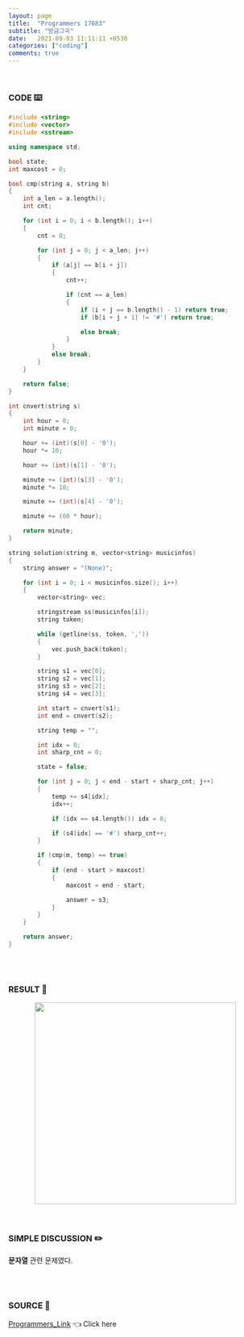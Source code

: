 ```yaml
---
layout: page
title:  "Programmers 17683"
subtitle: "방금그곡"
date:   2021-09-03 11:11:11 +0530
categories: ["coding"]
comments: true
---
```


<br>

### CODE ⌨️

```c++
#include <string>
#include <vector>
#include <sstream>

using namespace std;

bool state;
int maxcost = 0;

bool cmp(string a, string b)
{
	int a_len = a.length();
	int cnt;

	for (int i = 0; i < b.length(); i++)
	{
		cnt = 0;

		for (int j = 0; j < a_len; j++)
		{
			if (a[j] == b[i + j])
			{
				cnt++;

				if (cnt == a_len)
				{
					if (i + j == b.length() - 1) return true;
					if (b[i + j + 1] != '#') return true;

					else break;
				}
			}
			else break;
		}
	}

	return false;
}

int cnvert(string s)
{
	int hour = 0;
	int minute = 0;

	hour += (int)(s[0] - '0');
	hour *= 10;

	hour += (int)(s[1] - '0');

	minute += (int)(s[3] - '0');
	minute *= 10;

	minute += (int)(s[4] - '0');

	minute += (60 * hour);

	return minute;
}

string solution(string m, vector<string> musicinfos)
{
	string answer = "(None)";

	for (int i = 0; i < musicinfos.size(); i++)
	{
		vector<string> vec;

		stringstream ss(musicinfos[i]);
		string token;

		while (getline(ss, token, ','))
		{
			vec.push_back(token);
		}

		string s1 = vec[0];
		string s2 = vec[1];
		string s3 = vec[2];
		string s4 = vec[3];

		int start = cnvert(s1);
		int end = cnvert(s2);

		string temp = "";

		int idx = 0;
		int sharp_cnt = 0;

		state = false;

		for (int j = 0; j < end - start + sharp_cnt; j++)
		{
			temp += s4[idx];
			idx++;

			if (idx == s4.length()) idx = 0;

			if (s4[idx] == '#') sharp_cnt++;
		}

		if (cmp(m, temp) == true)
		{
			if (end - start > maxcost)
			{
				maxcost = end - start;

				answer = s3;
			}
		}
	}

	return answer;
}
```  

<br>
<br>

### RESULT 💛

<img src="{{ '/assets/programmers/p17683r.jpg' }}" style="width: 400px; height: auto; margin-left: auto; margin-right: auto; display: block;">  

<br>
<br>

### SIMPLE DISCUSSION ✏️

**문자열** 관련 문제였다.  

<br>
<br>

### SOURCE 💎

[Programmers_Link][link] 👈 Click here  

<br>

<script src="https://utteranc.es/client.js"
        repo="DCherish/DCherish.github.io"
        issue-term="pathname"
        theme="boxy-light"
        crossorigin="anonymous"
        async>
</script>

[link]: https://programmers.co.kr/learn/courses/30/lessons/17683